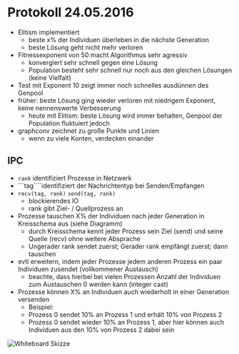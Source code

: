 # Protokoll 24.05.2016

* Elitism implementiert
  * beste x% der Individuen überleben in die nächste Generation
  * beste Lösung geht nicht mehr verloren
* Fitnessexponent von 50 macht Algorithmus sehr agressiv
  * konvergiert sehr schnell gegen eine Lösung
  * Population besteht sehr schnell nur noch aus den gleichen Lösungen (keine Vielfalt)
* Test mit Exponent 10 zeigt immer noch schnelles ausdünnen des Genpool
* früher: beste Lösung ging wieder verloren mit niedrigem Exponent, keine nennenswerte Verbesserung
  * heute mit Elitism: beste Lösung wird immer behalten, Genpool der Population fluktuiert jedoch
* graphconv zeichnet zu große Punkte und Linien
  * wenn zu viele Konten, verdecken einander

## IPC

* ```rank``` identifiziert Prozesse in Netzwerk
* ```tag````identifiziert der Nachrichtentyp bei Senden/Empfangen
* ```recv(tag, rank)``` ```send(tag, rank)```
  * blockierendes IO
  * rank gibt Ziel- / Quellprozess an
* Prozesse tauschen X% der Individuen nach jeder Generation in Kreisschema aus (siehe Diagramm)
  * durch Kreisschema kennt jeder Prozess sein Ziel (send) und seine Quelle (recv) ohne weitere Absprache
  * Ungerader rank sendet zuerst; Gerader rank empfängt zuerst; dann tauschen
* evtl erweitern, indem jeder Prozesse jedem anderen Prozess ein paar Individuen zusendet (vollkommener Austausch)
  * beachte, dass hierbei bei vielen Prozessen Anzahl der Individuen zum Austauschen 0 werden kann (integer cast)
* Prozesse können X% an Individuen auch wiederholt in einer Generation versenden
  * Beispiel:
  * Prozess 0 sendet 10% an Prozess 1 und erhält 10% von Prozess 2
  * Prozess 0 sendet wieder 10% an Prozess 1, aber hier können auch Individuen aus den 10% von Prozess 2 dabei sein

![Whiteboard Skizze](https://github.com/AvS2016/ParallelTSP/blob/master/doc/protokoll/2016_05_24_MPI_comm.jpg)
